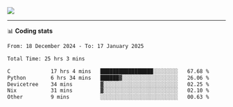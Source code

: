 <picture>
  <source
  srcset="https://github-readme-stats.vercel.app/api?username=sant0s12&show_icons=true&theme=dark"
  media="(prefers-color-scheme: dark)"
  />
  <source
  srcset="https://github-readme-stats.vercel.app/api?username=sant0s12&show_icons=true"
  media="(prefers-color-scheme: light)"
  />
  <img src="https://github-readme-stats.vercel.app/api?username=sant0s12&show_icons=true" />
</picture>

---

📊 **Coding stats**

<!--START_SECTION:waka-->

```txt
From: 18 December 2024 - To: 17 January 2025

Total Time: 25 hrs 3 mins

C             17 hrs 4 mins   █████████████████░░░░░░░░   67.68 %
Python        6 hrs 34 mins   ██████▓░░░░░░░░░░░░░░░░░░   26.06 %
Devicetree    34 mins         ▓░░░░░░░░░░░░░░░░░░░░░░░░   02.25 %
Nix           31 mins         ▓░░░░░░░░░░░░░░░░░░░░░░░░   02.10 %
Other         9 mins          ░░░░░░░░░░░░░░░░░░░░░░░░░   00.63 %
```

<!--END_SECTION:waka-->
